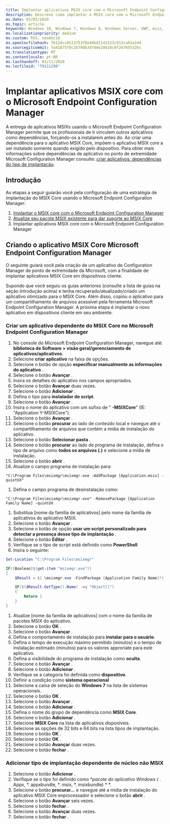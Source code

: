 ```yaml
---
title: Implantar aplicativos MSIX core com o Microsoft Endpoint Configuration Manager
description: Descreve como implantar o MSIX core com o Microsoft Endpoint Configuration Manager.
ms.date: 03/02/2020
ms.topic: article
keywords: Windows 10, Windows 7, Windows 8, Windows Server, UWP, msix, msixcore, 1709, 1703, 1607, 1511, 1507
ms.localizationpriority: medium
ms.custom: RS5, seodec18
ms.openlocfilehash: fb12dcc8513753f8e44bd1141523c913ca91e244
ms.sourcegitcommit: fa41875f6c2b79db3d7dde29b10c0f24765532bc
ms.translationtype: MT
ms.contentlocale: pt-BR
ms.lasthandoff: 03/11/2020
ms.locfileid: "79111298"
---
```

# <a name="deploy-msix-core-apps-with-microsoft-endpoint-configuration-manager"></a>Implantar aplicativos MSIX core com o Microsoft Endpoint Configuration Manager
A entrega de aplicativos MSIXs usando o Microsoft Endpoint Configuration Manager permite que os profissionais de ti vinculem outros aplicativos como dependências, forçando-os a instalarem antes do. Ao criar uma dependência para o aplicativo MSIX Core, impõem o aplicativo MSIX core a ser instalado somente quando exigido pelo dispositivo. Para obter mais informações sobre dependências de aplicativo no ponto de extremidade Microsoft Configuration Manager consulte: [criar aplicativos: dependências do tipo de implantação](https://docs.microsoft.com/configmgr/apps/deploy-use/create-applications#bkmk_dt-depend).

## <a name="get-started"></a>Introdução
As etapas a seguir guiarão você pela configuração de uma estratégia de implantação do MSIX Core usando o Microsoft Endpoint Configuration Manager:

1. [Implantar o MSIX core com o Microsoft Endpoint Configuration Manager](deploy-msix-core-with-configmgr.md)
1. [Atualize seu pacote MSIX existente para dar suporte ao MSIX Core](support-msix-core.md)
1. Implantar aplicativos MSIX core com o Microsoft Endpoint Configuration Manager

## <a name="creating-the-msix-core-microsoft-endpoint-configuration-manager-application"></a>Criando o aplicativo MSIX Core Microsoft Endpoint Configuration Manager
O seguinte guiará você pela criação de um aplicativo de Configuration Manager de ponto de extremidade da Microsoft, com a finalidade de implantar aplicativos MSIX Core em dispositivos cliente.
 
Supondo que você seguiu os guias anteriores (consulte a lista de guias na seção Introdução acima) e tenha recuperado/atualizado/criado um aplicativo otimizado para o MSIX Core. Além disso, copiou o aplicativo para um compartilhamento de arquivos acessível pela ferramenta Microsoft Endpoint Configuration Manager. A próxima etapa é implantar o novo aplicativo em dispositivos cliente em seu ambiente.

### <a name="create-msix-core-dependent-application-in-microsoft-endpoint-configuration-manager"></a>Criar um aplicativo dependente do MSIX Core no Microsoft Endpoint Configuration Manager
1. No console do Microsoft Endpoint Configuration Manager, navegue até: **biblioteca de Software > visão geral/gerenciamento de aplicativos/aplicativos**.
1. Selecione **criar aplicativo** na faixa de opções.
1. Selecione o botão de opção **especificar manualmente as informações do aplicativo** .
1. Selecione o botão **Avançar** .
1. Insira os detalhes do aplicativo nos campos apropriados.
1. Selecione o botão **Avançar** duas vezes.
1. Selecione o botão **Adicionar** .
1. Defina o tipo para **instalador de script**.
1. Selecione o botão **Avançar** .
1. Insira o nome do aplicativo com um sufixo de " **-MSIXCore**" (IE: "Application Y-MSIXCore").
1. Selecione o botão **Avançar** .
1. Selecione o botão **procurar** ao lado de conteúdo local e navegue até o compartilhamento de arquivos que contém a mídia de instalação do aplicativo.
1. Selecione o botão **Selecionar pasta** .
1. Selecione o botão **procurar** ao lado de programa de instalação, defina o tipo de arquivo como **todos os arquivos (*.*)** e selecione a mídia de instalação.
1. Selecione o botão **abrir** .
1. Atualize o campo programa de instalação para: 
```batch
"C:\Program Files\msixmgr\msixmgr.exe -AddPackage [Application.msix] -quietUX"
```
1. Defina o campo programa de desinstalação como: 
```batch
"C:\Program Files\msixmgr\msixmgr.exe" -RemovePackage [Application Family Name] -quietUX
```
1. Substitua [nome da família de aplicativos] pelo nome da família de aplicativos do aplicativo MSIX.
1. Selecione o botão **Avançar** .
1. Selecione o botão de opção **usar um script personalizado para detectar a presença desse tipo de implantação** .
1. Selecione o botão **Editar** .
1. Verifique se o tipo de script está definido como **PowerShell**
1. Insira o seguinte: 
```PowerShell
Set-Location "C:\Program Files\msixmgr"

IF([Boolean]$(get-item "msixmgr.exe"))
{
    $Result = $(.\msixmgr.exe -FindPackage [Application Family Name]*)

    IF($($Result.GetType().Name) -eq "Object[]")
    {
        Return 1
    }
}
```
1. Atualize [nome da família de aplicativos] com o nome da família de pacotes MSIX do aplicativo.
1. Selecione o botão **OK** .
1. Selecione o botão **Avançar** .
1. Defina o comportamento de instalação para **instalar para o usuário**.
1. Defina o tempo de execução máximo permitido (minutos) e o tempo de instalação estimado (minutos) para os valores approriate para este aplicativo.
1. Defina a visibilidade do programa de instalação como **oculta**.
1. Selecione o botão **Avançar** .
1. Selecione o botão **Adicionar** .
1. Verifique se a categoria foi definida como **dispositivo**.
1. Definir a condição como **sistema operacional**
1. Selecione a caixa de seleção do **Windows 7** na lista de sistemas operacionais.
1. Selecione o botão **OK** .
1. Selecione o botão **Avançar** .
1. Selecione o botão **Adicionar** .
1. Defina o nome do grupo de dependência como **MSIX Core**.
1. Selecione o botão **Adicionar** .
1. Selecione **MSIX Core** na lista de aplicativos disponíveis.
1. Selecione as opções de 32 bits e 64 bits na lista tipos de implantação.
1. Selecione o botão **OK** .
1. Selecione o botão **OK** .
1. Selecione o botão **Avançar** duas vezes.
1. Selecione o botão **fechar** .

### <a name="add-non-msix-core-dependent-deployment-type"></a>Adicionar tipo de implantação dependente de núcleo não MSIX
1. Selecione o botão **Adicionar** .
1. Verifique se o tipo foi definido como **pacote do aplicativo Windows (* . Appx, *. appxbundle, *. msix, *. msixbundle) * *. 
1. Selecione o botão **procurar...** e navegue até a mídia de instalação do aplicativo MSIX Core enprocessador e selecione o botão **abrir** .
1. Selecione o botão **Avançar** seis vezes.
1. Selecione o botão **fechar** .
1. Selecione o botão **Avançar** duas vezes.
1. Selecione o botão **fechar** .

